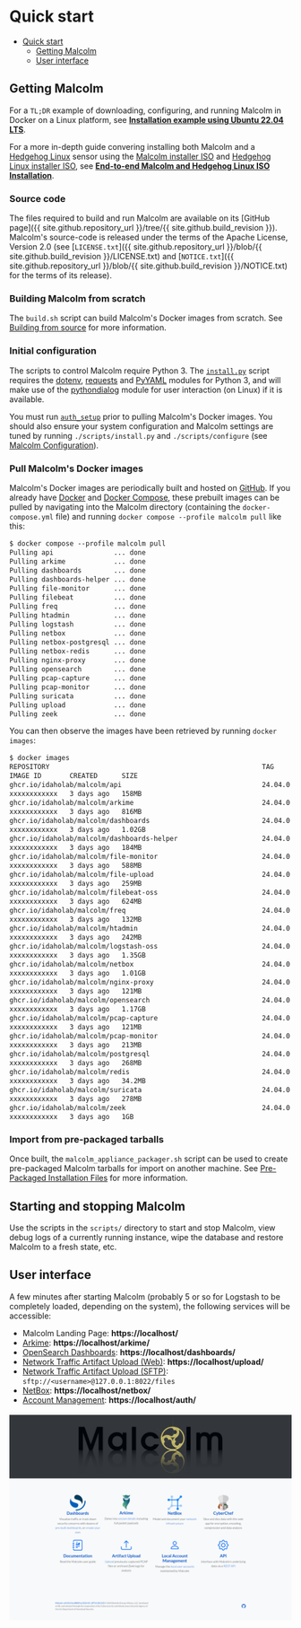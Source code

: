 # <a name="QuickStart"></a>Quick start

* [Quick start](#QuickStart)
    - [Getting Malcolm](#GetMalcolm)
    - [User interface](#UserInterfaceURLs)

## <a name="GetMalcolm"></a>Getting Malcolm

For a `TL;DR` example of downloading, configuring, and running Malcolm in Docker on a Linux platform, see **[Installation example using Ubuntu 22.04 LTS](ubuntu-install-example.md#InstallationExample)**.

For a more in-depth guide convering installing both Malcolm and a [Hedgehog Linux](hedgehog.md) sensor using the [Malcolm installer ISO](malcolm-iso.md#ISO) and [Hedgehog Linux installer ISO](hedgehog-installation.md#HedgehogInstallation), see **[End-to-end Malcolm and Hedgehog Linux ISO Installation](malcolm-hedgehog-e2e-iso-install.md#InstallationExample)**.

### Source code

The files required to build and run Malcolm are available on its [GitHub page]({{ site.github.repository_url }}/tree/{{ site.github.build_revision }}). Malcolm's source-code is released under the terms of the Apache License, Version 2.0 (see [`LICENSE.txt`]({{ site.github.repository_url }}/blob/{{ site.github.build_revision }}/LICENSE.txt) and [`NOTICE.txt`]({{ site.github.repository_url }}/blob/{{ site.github.build_revision }}/NOTICE.txt) for the terms of its release).

### Building Malcolm from scratch

The `build.sh` script can build Malcolm's Docker images from scratch. See [Building from source](development.md#Build) for more information.

### Initial configuration

The scripts to control Malcolm require Python 3. The [`install.py`](malcolm-config.md#ConfigAndTuning) script requires the [dotenv](https://github.com/theskumar/python-dotenv), [requests](https://docs.python-requests.org/en/latest/) and [PyYAML](https://pyyaml.org/) modules for Python 3, and will make use of the [pythondialog](https://pythondialog.sourceforge.io/) module for user interaction (on Linux) if it is available.

You must run [`auth_setup`](authsetup.md#AuthSetup) prior to pulling Malcolm's Docker images. You should also ensure your system configuration and Malcolm settings are tuned by running `./scripts/install.py` and `./scripts/configure` (see [Malcolm Configuration](malcolm-config.md#ConfigAndTuning)).
    
### Pull Malcolm's Docker images

Malcolm's Docker images are periodically built and hosted on [GitHub](https://github.com/orgs/idaholab/packages?repo_name=Malcolm). If you already have [Docker](https://www.docker.com/) and [Docker Compose](https://docs.docker.com/compose/), these prebuilt images can be pulled by navigating into the Malcolm directory (containing the `docker-compose.yml` file) and running `docker compose --profile malcolm pull` like this:
```
$ docker compose --profile malcolm pull
Pulling api               ... done
Pulling arkime            ... done
Pulling dashboards        ... done
Pulling dashboards-helper ... done
Pulling file-monitor      ... done
Pulling filebeat          ... done
Pulling freq              ... done
Pulling htadmin           ... done
Pulling logstash          ... done
Pulling netbox            ... done
Pulling netbox-postgresql ... done
Pulling netbox-redis      ... done
Pulling nginx-proxy       ... done
Pulling opensearch        ... done
Pulling pcap-capture      ... done
Pulling pcap-monitor      ... done
Pulling suricata          ... done
Pulling upload            ... done
Pulling zeek              ... done
```

You can then observe the images have been retrieved by running `docker images`:
```
$ docker images
REPOSITORY                                                     TAG               IMAGE ID       CREATED      SIZE
ghcr.io/idaholab/malcolm/api                                   24.04.0           xxxxxxxxxxxx   3 days ago   158MB
ghcr.io/idaholab/malcolm/arkime                                24.04.0           xxxxxxxxxxxx   3 days ago   816MB
ghcr.io/idaholab/malcolm/dashboards                            24.04.0           xxxxxxxxxxxx   3 days ago   1.02GB
ghcr.io/idaholab/malcolm/dashboards-helper                     24.04.0           xxxxxxxxxxxx   3 days ago   184MB
ghcr.io/idaholab/malcolm/file-monitor                          24.04.0           xxxxxxxxxxxx   3 days ago   588MB
ghcr.io/idaholab/malcolm/file-upload                           24.04.0           xxxxxxxxxxxx   3 days ago   259MB
ghcr.io/idaholab/malcolm/filebeat-oss                          24.04.0           xxxxxxxxxxxx   3 days ago   624MB
ghcr.io/idaholab/malcolm/freq                                  24.04.0           xxxxxxxxxxxx   3 days ago   132MB
ghcr.io/idaholab/malcolm/htadmin                               24.04.0           xxxxxxxxxxxx   3 days ago   242MB
ghcr.io/idaholab/malcolm/logstash-oss                          24.04.0           xxxxxxxxxxxx   3 days ago   1.35GB
ghcr.io/idaholab/malcolm/netbox                                24.04.0           xxxxxxxxxxxx   3 days ago   1.01GB
ghcr.io/idaholab/malcolm/nginx-proxy                           24.04.0           xxxxxxxxxxxx   3 days ago   121MB
ghcr.io/idaholab/malcolm/opensearch                            24.04.0           xxxxxxxxxxxx   3 days ago   1.17GB
ghcr.io/idaholab/malcolm/pcap-capture                          24.04.0           xxxxxxxxxxxx   3 days ago   121MB
ghcr.io/idaholab/malcolm/pcap-monitor                          24.04.0           xxxxxxxxxxxx   3 days ago   213MB
ghcr.io/idaholab/malcolm/postgresql                            24.04.0           xxxxxxxxxxxx   3 days ago   268MB
ghcr.io/idaholab/malcolm/redis                                 24.04.0           xxxxxxxxxxxx   3 days ago   34.2MB
ghcr.io/idaholab/malcolm/suricata                              24.04.0           xxxxxxxxxxxx   3 days ago   278MB
ghcr.io/idaholab/malcolm/zeek                                  24.04.0           xxxxxxxxxxxx   3 days ago   1GB
```

### Import from pre-packaged tarballs

Once built, the `malcolm_appliance_packager.sh` script can be used to create pre-packaged Malcolm tarballs for import on another machine. See [Pre-Packaged Installation Files](development.md#Packager) for more information.

## Starting and stopping Malcolm

Use the scripts in the `scripts/` directory to start and stop Malcolm, view debug logs of a currently running
instance, wipe the database and restore Malcolm to a fresh state, etc.

## <a name="UserInterfaceURLs"></a>User interface

A few minutes after starting Malcolm (probably 5 or so for Logstash to be completely loaded, depending on the system), the following services will be accessible:

* Malcolm Landing Page: **https://localhost/**
* [Arkime](https://arkime.com/): **https://localhost/arkime/**
* [OpenSearch Dashboards](https://opensearch.org/docs/latest/dashboards/index/): **https://localhost/dashboards/**
* [Network Traffic Artifact Upload (Web)](upload.md#Upload): **https://localhost/upload/**
* [Network Traffic Artifact Upload (SFTP)](upload.md#Upload): `sftp://<username>@127.0.0.1:8022/files`
* [NetBox](asset-interaction-analysis.md#AssetInteractionAnalysis): **https://localhost/netbox/**
* [Account Management](authsetup.md#AuthBasicAccountManagement): **https://localhost/auth/**

![Malcolm Landing Page](./images/screenshots/malcolm_landing_page.png)